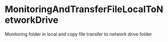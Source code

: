 # MonitoringAndTransferFileLocalToNetworkDrive

Monitoring folder in local and copy file transfer to network drive folder
